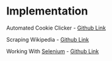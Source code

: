 # Implementation

Automated Cookie Clicker - [Github Link](https://github.com/grandeurkoe/python-automation-projects/tree/47edb8e82d4580abf4977d5041edc840dfdbb52a/automated-cookie-clicker)

Scraping Wikipedia - [Github Link](https://github.com/grandeurkoe/100-days-of-code-the-complete-python-pro-bootcamp/tree/6f32e61d6bcecc76acc7d4771290667bceec72a8/day-048-selenium-webdriver-and-game-playing-bot/scraping-wikipedia)

Working With [Selenium](Selenium%20Webdriver.md) - [Github Link](https://github.com/grandeurkoe/100-days-of-code-the-complete-python-pro-bootcamp/tree/6f32e61d6bcecc76acc7d4771290667bceec72a8/day-048-selenium-webdriver-and-game-playing-bot/working-with-selenium)